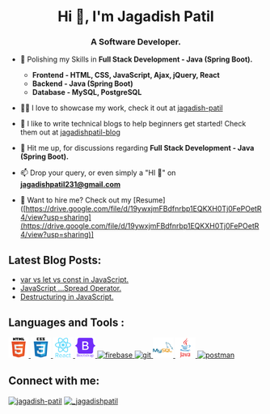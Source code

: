 <h1 align="center">Hi 👋, I'm Jagadish Patil</h1>
<h3 align="center">A Software Developer.</h3>


- 🌱 Polishing my Skills in **Full Stack Development - Java (Spring Boot).**
    -  **Frontend - HTML, CSS, JavaScript, Ajax, jQuery, React**
    -  **Backend  -  Java (Spring Boot)**
    -  **Database - MySQL, PostgreSQL**

- 👨‍💻 I love to showcase my work, check it out at [jagadish-patil](https://jagadishpatil.netlify.app/)

- 📝 I like to write technical blogs to help beginners get started! Check them out at [jagadishpatil-blog](https://jagadishpatil.hashnode.dev/)

- 💬 Hit me up, for discussions regarding **Full Stack Development - Java (Spring Boot).**

- 📫 Drop your query, or even simply a "HI 👋" on **jagadishpatil231@gmail.com**

- 📄 Want to hire me? Check out my [Resume]([https://drive.google.com/file/d/19ywxjmFBdfnrbp1EQKXH0Tj0FePOetR4/view?usp=sharing](https://drive.google.com/file/d/19ywxjmFBdfnrbp1EQKXH0Tj0FePOetR4/view?usp=sharing)]


## Latest Blog Posts:
<!-- BLOG-POST-LIST:START -->
- [var vs let vs const in JavaScript.](https://jagadishpatil.hashnode.dev/var-vs-let-vs-const-in-javascript)
- [JavaScript ...Spread Operator.](https://jagadishpatil.hashnode.dev/javascript-spread-operator)
- [Destructuring in JavaScript.](https://jagadishpatil.hashnode.dev/destructuring-in-javascript)
<!-- BLOG-POST-LIST:END -->

## Languages and Tools : 
<p align="left"> <a href="https://www.w3.org/html/" target="_blank"> <img src="https://raw.githubusercontent.com/devicons/devicon/master/icons/html5/html5-original-wordmark.svg" alt="html5" width="40" height="40"/> </a>  <a href="https://www.w3schools.com/css/" target="_blank"> <img src="https://raw.githubusercontent.com/devicons/devicon/master/icons/css3/css3-original-wordmark.svg" alt="css3" width="40" height="40"/> </a> <a href="https://reactjs.org/" target="_blank"> <img src="https://raw.githubusercontent.com/devicons/devicon/master/icons/react/react-original-wordmark.svg" alt="react" width="40" height="40"/> </a> <a href="https://getbootstrap.com" target="_blank"> <img src="https://raw.githubusercontent.com/devicons/devicon/master/icons/bootstrap/bootstrap-plain-wordmark.svg" alt="bootstrap" width="40" height="40"/> </a><a href="https://firebase.google.com/" target="_blank"> <img src="https://www.vectorlogo.zone/logos/firebase/firebase-icon.svg" alt="firebase" width="40" height="40"/> </a> <a href="https://git-scm.com/" target="_blank"> <img src="https://www.vectorlogo.zone/logos/git-scm/git-scm-icon.svg" alt="git" width="40" height="40"/> </a>  <a href="https://www.mysql.com/" target="_blank"> <img src="https://raw.githubusercontent.com/devicons/devicon/master/icons/mysql/mysql-original-wordmark.svg" alt="mysql" width="40" height="40"/> </a> <a href="https://java.com/en/" target="_blank"> <img src="https://raw.githubusercontent.com/devicons/devicon/master/icons/java/java-original-wordmark.svg" alt="java" width="40" height="40"/> </a> <a href="https://postman.com" target="_blank"> <img src="https://www.vectorlogo.zone/logos/getpostman/getpostman-icon.svg" alt="postman" width="40" height="40"/> </a>  </p>

## Connect with me:
<p align="left">
<a href="https://www.linkedin.com/in/jagadish-patil/" target="blank"><img align="center" src="https://cdn.jsdelivr.net/npm/simple-icons@3.0.1/icons/linkedin.svg" alt="jagadish-patil" height="20" width="30" /></a>
<a href="https://www.instagram.com/ijagadishpatil/" target="blank"><img align="center" src="https://cdn.jsdelivr.net/npm/simple-icons@3.0.1/icons/instagram.svg" alt="_jagadishpatil" height="20" width="30" /></a>
</p>
